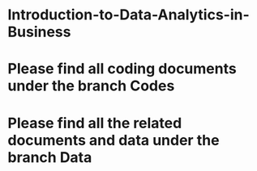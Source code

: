 # Introduction-to-Data-Analytics-in-Business

# Please find all coding documents under the branch Codes
# Please find all the related documents and data under the branch Data
